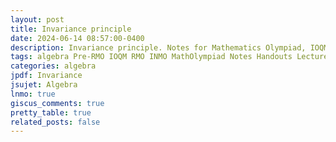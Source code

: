 ```yaml
---
layout: post
title: Invariance principle
date: 2024-06-14 08:57:00-0400
description: Invariance principle. Notes for Mathematics Olympiad, IOQM, RMO, INMO. Problem set, Solutions, Questions, Answers, Hints, Walkthroughs, Discussions, Solutions in pdf.
tags: algebra Pre-RMO IOQM RMO INMO MathOlympiad Notes Handouts LectureNotes
categories: algebra
jpdf: Invariance
jsujet: Algebra
lnmo: true
giscus_comments: true
pretty_table: true
related_posts: false
---
```

